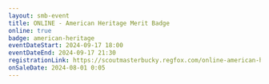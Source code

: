 ```yaml
---
layout: smb-event
title: ONLINE - American Heritage Merit Badge
online: true
badge: american-heritage
eventDateStart: 2024-09-17 18:00
eventDateEnd: 2024-09-17 21:30
registrationLink: https://scoutmasterbucky.regfox.com/online-american-heritage-merit-badge-2024-09-17pm
onSaleDate: 2024-08-01 0:05
---
```

